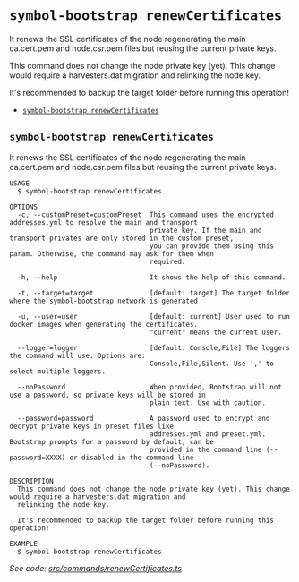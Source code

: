 `symbol-bootstrap renewCertificates`
====================================

It renews the SSL certificates of the node regenerating the main ca.cert.pem and node.csr.pem files but reusing the current private keys.

This command does not change the node private key (yet). This change would require a harvesters.dat migration and relinking the node key.

It's recommended to backup the target folder before running this operation!

* [`symbol-bootstrap renewCertificates`](#symbol-bootstrap-renewcertificates)

## `symbol-bootstrap renewCertificates`

It renews the SSL certificates of the node regenerating the main ca.cert.pem and node.csr.pem files but reusing the current private keys.

```
USAGE
  $ symbol-bootstrap renewCertificates

OPTIONS
  -c, --customPreset=customPreset  This command uses the encrypted addresses.yml to resolve the main and transport
                                   private key. If the main and transport privates are only stored in the custom preset,
                                   you can provide them using this param. Otherwise, the command may ask for them when
                                   required.

  -h, --help                       It shows the help of this command.

  -t, --target=target              [default: target] The target folder where the symbol-bootstrap network is generated

  -u, --user=user                  [default: current] User used to run docker images when generating the certificates.
                                   "current" means the current user.

  --logger=logger                  [default: Console,File] The loggers the command will use. Options are:
                                   Console,File,Silent. Use ',' to select multiple loggers.

  --noPassword                     When provided, Bootstrap will not use a password, so private keys will be stored in
                                   plain text. Use with caution.

  --password=password              A password used to encrypt and decrypt private keys in preset files like
                                   addresses.yml and preset.yml. Bootstrap prompts for a password by default, can be
                                   provided in the command line (--password=XXXX) or disabled in the command line
                                   (--noPassword).

DESCRIPTION
  This command does not change the node private key (yet). This change would require a harvesters.dat migration and 
  relinking the node key.

  It's recommended to backup the target folder before running this operation!

EXAMPLE
  $ symbol-bootstrap renewCertificates
```

_See code: [src/commands/renewCertificates.ts](https://github.com/fboucquez/symbol-bootstrap/blob/v1.1.2/src/commands/renewCertificates.ts)_
